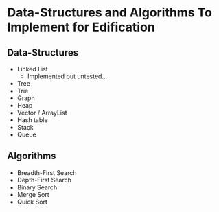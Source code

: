 # Data-Structures and Algorithms To Implement for Edification

## Data-Structures
 - Linked List
   - Implemented but untested...
 - Tree
 - Trie
 - Graph
 - Heap
 - Vector / ArrayList
 - Hash table
 - Stack
 - Queue

## Algorithms
 - Breadth-First Search
 - Depth-First Search
 - Binary Search
 - Merge Sort
 - Quick Sort
